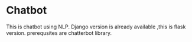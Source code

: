 # Chatbot
This is chatbot using NLP.
Django version is already available ,this is flask version.
prerequsites are chatterbot library.
